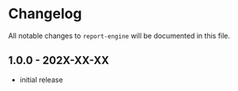 # Changelog

All notable changes to `report-engine` will be documented in this file.

## 1.0.0 - 202X-XX-XX

- initial release
